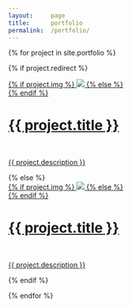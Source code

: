 ```yaml
---
layout:     page
title:      portfolio
permalink:  /portfolio/
---
```


{% for project in site.portfolio %}

  {% if project.redirect %}
  <div class="project">
      <div class="thumbnail">
          <a href="{{ project.redirect }}" target="_blank">
          {% if project.img %}
            <img class="thumbnail" src="{{ project.img }}"/>
          {% else %}
            <div class="thumbnail blankbox"></div>
          {% endif %}
          <span>
              <h1>{{ project.title }}</h1>
              <br/>
              <p>{{ project.description }}</p>
          </span>
          </a>
      </div>
  </div>
  {% else %}

  <div class="project ">
      <div class="thumbnail">
          <a href="{{ site.baseurl }}{{ project.url }}">
          {% if project.img %}
            <img class="thumbnail" src="{{ project.img }}"/>
          {% else %}
            <div class="thumbnail blankbox"></div>
          {% endif %}
          <span>
              <h1>{{ project.title }}</h1>
              <br/>
              <p>{{ project.description }}</p>
          </span>
          </a>
      </div>
  </div>

  {% endif %}

{% endfor %}
